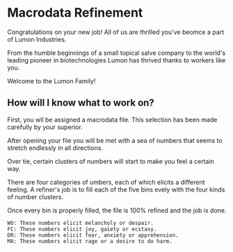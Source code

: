 # Macrodata Refinement

Congratulations on your new job! All of us are thrilled you've beomce a part of Lumon Industries. 

From the humble beginnings of a small topical salve company to the world's leading pioneer in biotechnologies Lumon has thrived thanks to workers like you.

Welcome to the Lumon Family!

## How will I know what to work on?

First, you wll be assigned a macrodata file. This selection has been made carefully by your superior.

After opening your file you will be met with a sea of numbers that seems to stretch endlessly in all directions.

Over tie, certain clusters of numbers will start to make you feel a certain way.

There are four categories of umbers, each of which elicits a different feeling. A refiner's job is to fill each of the five bins evely with the four kinds of number clusters.

Once every bin is properly filled, the file is 100% refined and the job is done.

```
WO: These numbers elicit melancholy or despair.
FC: These numbers elicit joy, gaiety or ecstasy.
DR: These numbers elicit fear, anxiety or apprehension.
MA: These numbers elicit rage or a desire to do harm.
```
